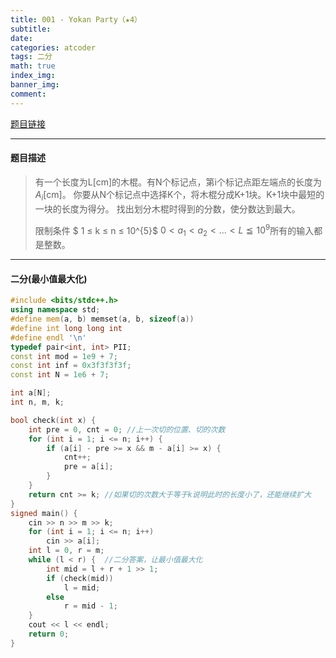 ```yaml
---
title: 001 - Yokan Party（★4）
subtitle:
date:
categories: atcoder
tags: 二分
math: true
index_img:
banner_img: 
comment: 
---
```

[题目链接](https://atcoder.jp/contests/typical90/tasks/typical90_a)

---
#### 题目描述
> 有一个长度为L[cm]的木棍。有N个标记点，第i个标记点距左端点的长度为$A_{i}$[cm]。
> 你要从N个标记点中选择K个，将木棍分成K+1块。K+1块中最短的一块的长度为得分。
> 找出划分木棍时得到的分数，使分数达到最大。
>
> 限制条件
>$ 1 ≤ k ≤ n ≤ 10^{5}$
> $0 < a_{1} < a_{2}< ... < L ≦ 10^{9}$所有的输入都是整数。
---
#### 二分(最小值最大化)
```cpp
#include <bits/stdc++.h>
using namespace std;
#define mem(a, b) memset(a, b, sizeof(a))
#define int long long int
#define endl '\n'
typedef pair<int, int> PII;
const int mod = 1e9 + 7;
const int inf = 0x3f3f3f3f;
const int N = 1e6 + 7;

int a[N];
int n, m, k;

bool check(int x) {
    int pre = 0, cnt = 0; //上一次切的位置、切的次数
    for (int i = 1; i <= n; i++) {
        if (a[i] - pre >= x && m - a[i] >= x) {
            cnt++;
            pre = a[i];
        }
    }
    return cnt >= k; //如果切的次数大于等于k说明此时的长度小了，还能继续扩大
}
signed main() {
    cin >> n >> m >> k;
    for (int i = 1; i <= n; i++)
        cin >> a[i];
    int l = 0, r = m;
    while (l < r) {  //二分答案，让最小值最大化
        int mid = l + r + 1 >> 1;
        if (check(mid))
            l = mid;
        else
            r = mid - 1;
    }
    cout << l << endl;
    return 0;
}
```